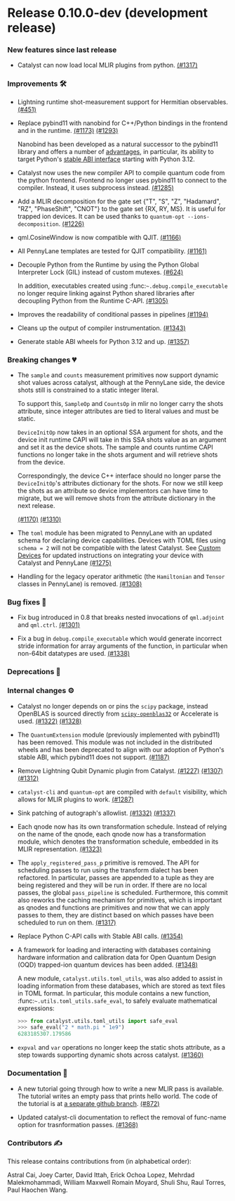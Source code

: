 # Release 0.10.0-dev (development release)

<h3>New features since last release</h3>

* Catalyst can now load local MLIR plugins from python.
  [(#1317)](https://github.com/PennyLaneAI/catalyst/pull/1317)

<h3>Improvements 🛠</h3>

* Lightning runtime shot-measurement support for Hermitian observables.
  [(#451)](https://github.com/PennyLaneAI/catalyst/pull/451)

* Replace pybind11 with nanobind for C++/Python bindings in the frontend and in the runtime.
  [(#1173)](https://github.com/PennyLaneAI/catalyst/pull/1173)
  [(#1293)](https://github.com/PennyLaneAI/catalyst/pull/1293)

  Nanobind has been developed as a natural successor to the pybind11 library and offers a number of
  [advantages](https://nanobind.readthedocs.io/en/latest/why.html#major-additions), in particular,
  its ability to target Python's [stable ABI interface](https://docs.python.org/3/c-api/stable.html)
  starting with Python 3.12.

* Catalyst now uses the new compiler API to compile quantum code from the python frontend.
  Frontend no longer uses pybind11 to connect to the compiler. Instead, it uses subprocess instead.
  [(#1285)](https://github.com/PennyLaneAI/catalyst/pull/1285)

* Add a MLIR decomposition for the gate set {"T", "S", "Z", "Hadamard", "RZ", "PhaseShift", "CNOT"}
  to the gate set {RX, RY, MS}. It is useful for trapped ion devices. It can be used thanks to
  `quantum-opt --ions-decomposition`.
  [(#1226)](https://github.com/PennyLaneAI/catalyst/pull/1226)

* qml.CosineWindow is now compatible with QJIT.
  [(#1166)](https://github.com/PennyLaneAI/catalyst/pull/1166)

* All PennyLane templates are tested for QJIT compatibility.
  [(#1161)](https://github.com/PennyLaneAI/catalyst/pull/1161)

* Decouple Python from the Runtime by using the Python Global Interpreter Lock (GIL) instead of
  custom mutexes.
  [(#624)](https://github.com/PennyLaneAI/catalyst/pull/624)

  In addition, executables created using :func:`~.debug.compile_executable` no longer require
  linking against Python shared libraries after decoupling Python from the Runtime C-API.
  [(#1305)](https://github.com/PennyLaneAI/catalyst/pull/1305)

* Improves the readability of conditional passes in pipelines
  [(#1194)](https://github.com/PennyLaneAI/catalyst/pull/1194)

* Cleans up the output of compiler instrumentation.
  [(#1343)](https://github.com/PennyLaneAI/catalyst/pull/1343)

* Generate stable ABI wheels for Python 3.12 and up.
  [(#1357)](https://github.com/PennyLaneAI/catalyst/pull/1357)

<h3>Breaking changes 💔</h3>

* The `sample` and `counts` measurement primitives now support dynamic shot values across catalyst, although at the PennyLane side, the device shots still is constrained to a static integer literal.

  To support this, `SampleOp` and `CountsOp` in mlir no longer carry the shots attribute, since integer attributes are tied to literal values and must be static.

  `DeviceInitOp` now takes in an optional SSA argument for shots, and the device init runtime CAPI will take in this SSA shots value as an argument and set it as the device shots.
  The sample and counts runtime CAPI functions no longer take in the shots argument and will retrieve shots from the device.

  Correspondingly, the device C++ interface should no longer parse the `DeviceInitOp`'s attributes dictionary for the shots.
  For now we still keep the shots as an attribute so device implementors can have time to migrate, but we will remove shots from the attribute dictionary in the next release.

  [(#1170)](https://github.com/PennyLaneAI/catalyst/pull/1170)
  [(#1310)](https://github.com/PennyLaneAI/catalyst/pull/1310)

* The `toml` module has been migrated to PennyLane with an updated schema for declaring device
  capabilities. Devices with TOML files using `schema = 2` will not be compatible with the latest
  Catalyst. See [Custom Devices](https://docs.pennylane.ai/projects/catalyst/en/stable/dev/custom_devices.html)
  for updated instructions on integrating your device with Catalyst and PennyLane
  [(#1275)](https://github.com/PennyLaneAI/catalyst/pull/1275)

* Handling for the legacy operator arithmetic (the `Hamiltonian` and `Tensor` classes in PennyLane)
  is removed.
  [(#1308)](https://github.com/PennyLaneAI/catalyst/pull/1308)

<h3>Bug fixes 🐛</h3>

* Fix bug introduced in 0.8 that breaks nested invocations of `qml.adjoint` and `qml.ctrl`.
  [(#1301)](https://github.com/PennyLaneAI/catalyst/issues/1301)

* Fix a bug in `debug.compile_executable` which would generate incorrect stride information for
  array arguments of the function, in particular when non-64bit datatypes are used.
  [(#1338)](https://github.com/PennyLaneAI/catalyst/pull/1338)

<h3>Deprecations 👋</h3>

<h3>Internal changes ⚙️</h3>

* Catalyst no longer depends on or pins the `scipy` package, instead OpenBLAS is sourced directly
  from [`scipy-openblas32`](https://pypi.org/project/scipy-openblas32/) or Accelerate is used.
  [(#1322)](https://github.com/PennyLaneAI/catalyst/pull/1322)
  [(#1328)](https://github.com/PennyLaneAI/catalyst/pull/1328)

* The `QuantumExtension` module (previously implemented with pybind11) has been removed. This module
  was not included in the distributed wheels and has been deprecated to align with our adoption of
  Python's stable ABI, which pybind11 does not support.
  [(#1187)](https://github.com/PennyLaneAI/catalyst/pull/1187)

* Remove Lightning Qubit Dynamic plugin from Catalyst.
  [(#1227)](https://github.com/PennyLaneAI/catalyst/pull/1227)
  [(#1307)](https://github.com/PennyLaneAI/catalyst/pull/1307)
  [(#1312)](https://github.com/PennyLaneAI/catalyst/pull/1312)

* `catalyst-cli` and `quantum-opt` are compiled with `default` visibility, which allows for MLIR plugins to work.
  [(#1287)](https://github.com/PennyLaneAI/catalyst/pull/1287)

* Sink patching of autograph's allowlist.
  [(#1332)](https://github.com/PennyLaneAI/catalyst/pull/1332)
  [(#1337)](https://github.com/PennyLaneAI/catalyst/pull/1337)

* Each qnode now has its own transformation schedule.
  Instead of relying on the name of the qnode, each qnode now has a transformation module,
  which denotes the transformation schedule, embedded in its MLIR representation.
  [(#1323)](https://github.com/PennyLaneAI/catalyst/pull/1323)

* The `apply_registered_pass_p` primitive is removed. The API for scheduling passes
  to run using the transform dialect has been refactored. In particular,
  passes are appended to a tuple as they are being registered and they will
  be run in order. If there are no local passes, the global `pass_pipeline` is
  scheduled. Furthermore, this commit also reworks the caching mechanism for
  primitives, which is important as qnodes and functions are primitives and
  now that we can apply passes to them, they are distinct based on which
  passes have been scheduled to run on them.
  [(#1317)](https://github.com/PennyLaneAI/catalyst/pull/1317)

* Replace Python C-API calls with Stable ABI calls.
  [(#1354)](https://github.com/PennyLaneAI/catalyst/pull/1354)

* A framework for loading and interacting with databases containing hardware information and
  calibration data for Open Quantum Design (OQD) trapped-ion quantum devices has been added.
  [(#1348)](https://github.com/PennyLaneAI/catalyst/pull/1348)

  A new module, `catalyst.utils.toml_utils`, was also added to assist in loading information from
  these databases, which are stored as text files in TOML format. In particular, this module
  contains a new function, :func:`~.utils.toml_utils.safe_eval`, to safely evaluate mathematical
  expressions:

  ```python
  >>> from catalyst.utils.toml_utils import safe_eval
  >>> safe_eval("2 * math.pi * 1e9")
  6283185307.179586
  ```

* `expval` and `var` operations no longer keep the static shots attribute, as a step towards supporting dynamic shots across catalyst.
  [(#1360)](https://github.com/PennyLaneAI/catalyst/pull/1360)

<h3>Documentation 📝</h3>

* A new tutorial going through how to write a new MLIR pass is available. The tutorial writes an
  empty pass that prints hello world. The code of the tutorial is at
  [a separate github branch](https://github.com/PennyLaneAI/catalyst/commit/ba7b3438667963b307c07440acd6d7082f1960f3).
  [(#872)](https://github.com/PennyLaneAI/catalyst/pull/872)

* Updated catalyst-cli documentation to reflect the removal of func-name option for trasnformation passes.
  [(#1368)](https://github.com/PennyLaneAI/catalyst/pull/1368)

<h3>Contributors ✍️</h3>

This release contains contributions from (in alphabetical order):

Astral Cai,
Joey Carter,
David Ittah,
Erick Ochoa Lopez,
Mehrdad Malekmohammadi,
William Maxwell
Romain Moyard,
Shuli Shu,
Raul Torres,
Paul Haochen Wang.
